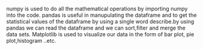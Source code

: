 numpy is used to do all the mathematical operations by importing numpy into the code.
pandas is useful in manupulating the dataframe and to get the statistical values of the dataframe by using a single word describe.by using pandas we can read the dataframe and we can sort,filter and merge the data sets.
Matplotlib is used to visualize our data in the form of bar plot, pie plot,histogram ..etc.
